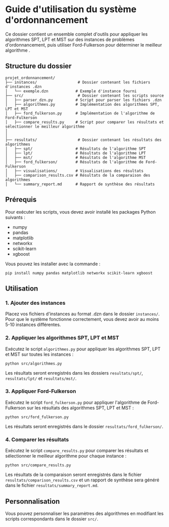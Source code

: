 # Guide d'utilisation du système d'ordonnancement

Ce dossier contient un ensemble complet d'outils pour appliquer les algorithmes SPT, LPT et MST sur des instances de problèmes d'ordonnancement, puis utiliser Ford-Fulkerson pour déterminer le meilleur algorithme .

## Structure du dossier

```
projet_ordonnancement/
├── instances/                  # Dossier contenant les fichiers d'instances .dzn
│   └── exemple.dzn            # Exemple d'instance fourni
├── src/                        # Dossier contenant les scripts source
│   ├── parser_dzn.py          # Script pour parser les fichiers .dzn
│   ├── algorithmes.py         # Implémentation des algorithmes SPT, LPT et MST
│   ├── ford_fulkerson.py      # Implémentation de l'algorithme de Ford-Fulkerson
│   ├── compare_results.py     # Script pour comparer les résultats et sélectionner le meilleur algorithme
│   
│
├── resultats/                  # Dossier contenant les résultats des algorithmes
│   ├── spt/                   # Résultats de l'algorithme SPT
│   ├── lpt/                   # Résultats de l'algorithme LPT
│   ├── mst/                   # Résultats de l'algorithme MST
│   ├── ford_fulkerson/        # Résultats de l'algorithme de Ford-Fulkerson
│   ├── visualisations/        # Visualisations des résultats
│   ├── comparison_results.csv # Résultats de la comparaison des algorithmes
│   └── summary_report.md      # Rapport de synthèse des résultats
```

## Prérequis

Pour exécuter les scripts, vous devez avoir installé les packages Python suivants :
- numpy
- pandas
- matplotlib
- networkx
- scikit-learn
- xgboost

Vous pouvez les installer avec la commande :
```
pip install numpy pandas matplotlib networkx scikit-learn xgboost
```

## Utilisation

### 1. Ajouter des instances

Placez vos fichiers d'instances au format .dzn dans le dossier `instances/`. Pour que le système fonctionne correctement, vous devez avoir au moins 5-10 instances différentes.

### 2. Appliquer les algorithmes SPT, LPT et MST

Exécutez le script `algorithmes.py` pour appliquer les algorithmes SPT, LPT et MST sur toutes les instances :
```
python src/algorithmes.py
```

Les résultats seront enregistrés dans les dossiers `resultats/spt/`, `resultats/lpt/` et `resultats/mst/`.

### 3. Appliquer Ford-Fulkerson

Exécutez le script `ford_fulkerson.py` pour appliquer l'algorithme de Ford-Fulkerson sur les résultats des algorithmes SPT, LPT et MST :
```
python src/ford_fulkerson.py
```

Les résultats seront enregistrés dans le dossier `resultats/ford_fulkerson/`.

### 4. Comparer les résultats

Exécutez le script `compare_results.py` pour comparer les résultats et sélectionner le meilleur algorithme pour chaque instance :
```
python src/compare_results.py
```

Les résultats de la comparaison seront enregistrés dans le fichier `resultats/comparison_results.csv` et un rapport de synthèse sera généré dans le fichier `resultats/summary_report.md`.

## Personnalisation

Vous pouvez personnaliser les paramètres des algorithmes  en modifiant les scripts correspondants dans le dossier `src/`.

